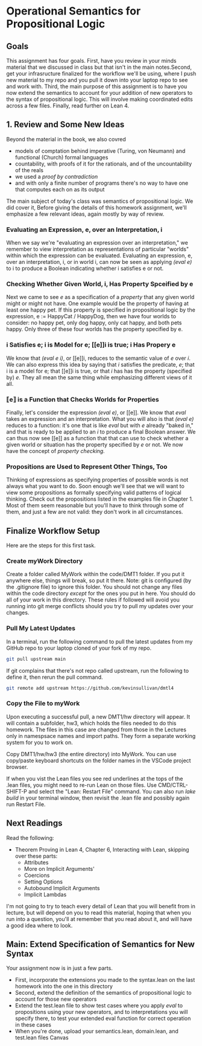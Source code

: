 # Operational Semantics for Propositional Logic

## Goals

This assignment has four goals. First, have you review in
your minds material that we discussed in class but that isn't
in the main notes.Second, get your infrasructure finalized
for the workflow we'll be using, where I push new material
to my repo and you pull it down into your laptop repo to see
and work with. Third, the main purpose of this assignment
is to have you now extend the semantics to account for your
addition of new operators to the syntax of propositional logic.
This will involve making coordinated edits across a few files.
Finally, read further on Lean 4.

## 1. Review and Some New Ideas

Beyond the material in the book, we also covred

- models of comptation behind imperative (Turing, von Neumann) and functional (Church) formal languages
- countability, with proofs of it for the rationals, and of the uncountability of the reals
- we used a *proof by contradiction*
- and with only a finite number of programs there's no way to have one that computes each on as its output

The main subject of today's class was semantics of propositional
logic. We did cover it, Before giving the details of this homework
assignment, we'll emphasize a few relevant ideas, again mostly by
way of review.

### Evaluating an Expression, e, over an Interpretation, i

When we say we're "evaluating an expression over an interpretation,"
we remember to view interpretation as representations of particular
"worlds" within which the expression can be evaluated. Evaluating an
expression, e, over an interpretation, i, or in world i, can now be
seen as applying *(eval e)* to i to produce a Boolean indicating
whether i satisfies e or not.

### Checking Whether Given World, i, Has Property Spceified by e

Next we came to see *e* as a specification of a *property* that any
given world might or might not have. One example would be the property
of having at least one happy pet. If this property is specified in
propositional logic by the expression,  e := HappyCat \/ HappyDog,
then we have four worlds to consider: no happy pet, only dog happy,
only cat happy, and both pets happy. Only three of these four worlds
has the property specified by e.

### i Satisfies e; i is Model for e; [[e]]i is true; i Has Propery e

We know that *(eval e i)*, or [[e]]i, reduces to the semantic value
of *e* over *i*. We can also express this idea by saying that *i*
satisfies the predicate, *e*; that i is a model for e; that [[e]]i
is true, or that *i* has has the property (specified by) *e*. They
all mean the same thing while emphasizing different views of it all.

### ⟦e⟧ is a Function that Checks Worlds for Properties

Finally, let's consider the expression *(eval e)*, or [[e]]. We
know that *eval* takes an expression and an interpretation. What
you will also is that *(eval e)* reduces to a function: it's one
that is like *eval* but with *e* already "baked in," and that is
ready to be applied to an *i* to produce a final Boolean answer.
We can thus now see [[e]] as a function that that can use to check
whether a given world or situation has the property specified by
*e* or not. We now have the concept of *property checking.*

### Propositions are Used to Represent Other Things, Too

Thinking of expressions as specifying properties of possible words
is not always what you want to do. Soon enough we'll see that we
will want to view some propositions as formally specifying valid
patterns of logical thinking. Check out the propositions listed in
the examples file in Chapter 1. Most of them seem reasonable but
you'll have to think through some of them, and just a few are not
valid: they don't work in all circumstances.

## Finalize Workflow Setup

Here are the steps for this first task.

### Create myWork Directory

Create a folder called MyWork within the code/DMT1 folder. If you
put it anywhere else, things will break, so put it there. Note: git
is configured (by the .gitignore file) to ignore this folder. You
should not change any files within the code directory *except* for
the ones you put in here. You should do all of your work in this
directory. These rules if followed will avoid you running into git
merge conflicts should you try to pull my updates over your changes.

### Pull My Latest Updates

In a terminal, run the following command to pull the latest updates
from my GitHub repo to your laptop cloned of your fork of my repo.

```sh
git pull upstream main
```

If git complains that there's not repo called upstream, run the
following to define it, then rerun the pull command.

```sh
git remote add upstream https://github.com/kevinsullivan/dmtl4
```

### Copy the File to myWork

Upon executing a successful pull, a new DMT1/hw directory will
appear. It will contain a subfolder, hw3, which holds  the files
needed to do this homework. The files in this case are changed
from those in the Lectures only in namespsace names and import
paths. They form a separate working system for you to work on.

Copy DMT1/hw/hw3 (the entire directory) into MyWork. You can use
copy/paste keyboard shortcuts on the folder names in the VSCode
project browser.

If when you vist the Lean files you see red underlines at the
tops of the .lean files, you might need to re-run Lean on those
files. Use CMD/CTRL-SHIFT-P and select the "Lean: Restart File"
command. You can also run *lake build* in your terminal window,
then revisit the .lean file and possibly again run Restart File.

## Next Readings

Read the following:

- Theorem Proving in Lean 4, Chapter 6, Interacting with Lean, skipping over these parts:
  - Attributes
  - More on Implicit Arguments'
  - Coercions
  - Setting Options
  - Autobound Implicit Arguments
  - Implicit Lambdas

I'm not going to try to teach every detail of Lean that you will benefit from
in lecture, but will depend on you to read this material, hoping that when you
run into a question, you'll at remember that you read about it, and will have a
good idea where to look.

## Main: Extend Specification of Semantics for New Syntax

Your assignment now is in just a few parts.

- First, incorporate the extensions you made to the syntax.lean on the last homework into the one in this directory
- Second, extend the definition of the semantics of propositional logic to account for those new operators
- Extend the test.lean file to show test cases where you apply *eval* to propositions using your new operators, and to interpretations you will specify there, to test your extended eval function for correct operation in these cases
- When you're done, upload your semantics.lean, domain.lean, and test.lean files Canvas

